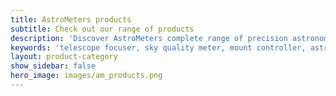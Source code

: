```yaml
---
title: AstroMeters products
subtitle: Check out our range of products
description: 'Discover AstroMeters complete range of precision astronomical products including AMFOC01 advanced telescope focuser, AMSKY01 sky quality and environmental sensor, and AMUSBMOUNT01 USB mount controller. High-quality, open-source solutions designed for amateur and professional astronomers seeking reliable, accurate equipment for enhanced observing and astrophotography.'
keywords: 'telescope focuser, sky quality meter, mount controller, astronomical products, astrophotography equipment, telescope accessories, precision astronomy, open source hardware, AMFOC01, AMSKY01, AMUSBMOUNT01'
layout: product-category
show_sidebar: false
hero_image: images/am_products.png
---
```

